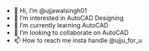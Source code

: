 - 👋 Hi, I’m @ujjawalsingh01
- 👀 I’m interested in AutoCAD Designing
- 🌱 I’m currently learning AutoCAD
- 💞️ I’m looking to collaborate on AutoCAD
- 📫 How to reach me insta handle @ujju_for_u

<!---
ujjawalsingh01/ujjawalsingh01 is a ✨ special ✨ repository because its `README.md` (this file) appears on your GitHub profile.
You can click the Preview link to take a look at your changes.
--->
